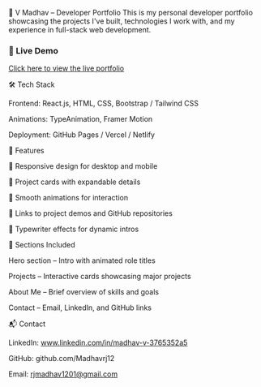 💼 V Madhav – Developer Portfolio
This is my personal developer portfolio showcasing the projects I've built, technologies I work with, and my experience in full-stack web development.

### 🔗 Live Demo  
[Click here to view the live portfolio](https://madhav-12.vercel.app/)


🛠️ Tech Stack

Frontend: React.js, HTML, CSS, Bootstrap / Tailwind CSS

Animations: TypeAnimation, Framer Motion

Deployment: GitHub Pages / Vercel / Netlify

📁 Features

🔹 Responsive design for desktop and mobile

🔹 Project cards with expandable details

🔹 Smooth animations for interaction

🔹 Links to project demos and GitHub repositories

🔹 Typewriter effects for dynamic intros

📌 Sections Included

Hero section – Intro with animated role titles

Projects – Interactive cards showcasing major projects

About Me – Brief overview of skills and goals

Contact – Email, LinkedIn, and GitHub links

📬 Contact

LinkedIn: www.linkedin.com/in/madhav-v-3765352a5

GitHub: github.com/Madhavrj12

Email: rjmadhav1201@gmail.com


